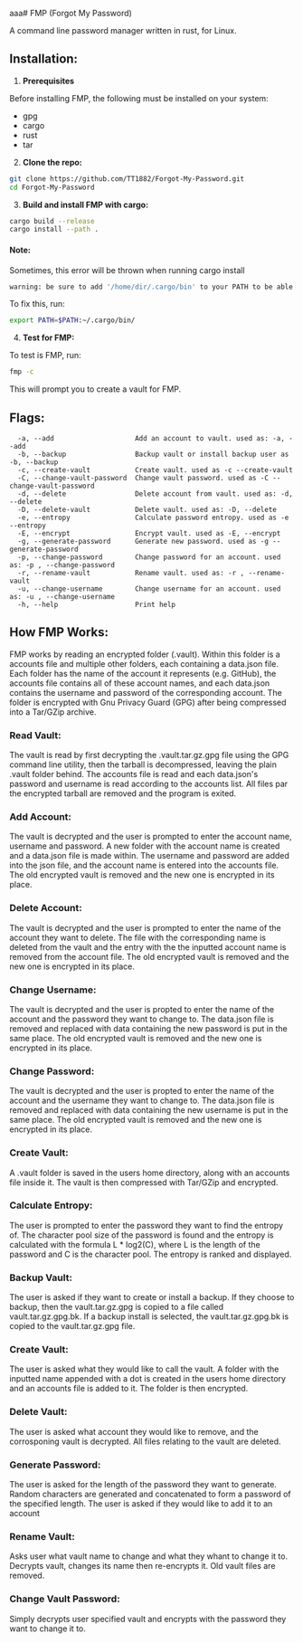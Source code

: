 aaa# FMP (Forgot My Password)

A command line password manager written in rust, for Linux.

## Installation:
1. **Prerequisites**

Before installing FMP, the following must be installed on your system:
- gpg
- cargo
- rust
- tar

2. **Clone the repo:**
```bash
git clone https://github.com/TT1882/Forgot-My-Password.git
cd Forgot-My-Password
```
3. **Build and install FMP with cargo:**
```bash
cargo build --release
cargo install --path .
```
#### Note:
Sometimes, this error will be thrown when running cargo install
```bash
warning: be sure to add '/home/dir/.cargo/bin' to your PATH to be able to run the installed binaries
```
To fix this, run:
```bash
export PATH=$PATH:~/.cargo/bin/
```

4. **Test for FMP:**

To test is FMP, run:
``` bash
fmp -c
```
This will prompt you to create a vault for FMP.

## Flags:
```flags
  -a, --add                    Add an account to vault. used as: -a, --add
  -b, --backup                 Backup vault or install backup user as -b, --backup
  -c, --create-vault           Create vault. used as -c --create-vault
  -C, --change-vault-password  Change vault password. used as -C --change-vault-password
  -d, --delete                 Delete account from vault. used as: -d, --delete
  -D, --delete-vault           Delete vault. used as: -D, --delete
  -e, --entropy                Calculate password entropy. used as -e --entropy
  -E, --encrypt                Encrypt vault. used as -E, --encrypt
  -g, --generate-password      Generate new password. used as -g --generate-password
  -p, --change-password        Change password for an account. used as: -p , --change-password
  -r, --rename-vault           Rename vault. used as: -r , --rename-vault
  -u, --change-username        Change username for an account. used as: -u , --change-username
  -h, --help                   Print help
```
###

## How FMP Works:
FMP works by reading an encrypted folder (.vault). Within this folder is a accounts file and multiple other folders, each containing a data.json file. Each folder has the name of the account it represents (e.g. GitHub), the accounts file contains all of these account names, and each data.json contains the username and password of the corresponding account. The folder is encrypted with Gnu Privacy Guard (GPG) after being compressed into a Tar/GZip archive.
### Read Vault:
The vault is read by first decrypting the .vault.tar.gz.gpg file using the GPG command line utility, then the tarball is decompressed, leaving the plain .vault folder behind. The accounts file is read and each data.json's password and username is read according to the accounts list. All files par the encrypted tarball are removed and the program is exited.
### Add Account:
The vault is decrypted and the user is prompted to enter the account name, username and password. A new folder with the account name is created and a data.json file is made within. The username and password are added into the json file, and the account name is entered into the accounts file. The old encrypted vault is removed and the new one is encrypted in its place.
### Delete Account:
The vault is decrypted and the user is prompted to enter the name of the account they want to delete. The file with the corresponding name is deleted from the vault and the entry with the the inputted account name is removed from the account file. The old encrypted vault is removed and the new one is encrypted in its place.
### Change Username:
The vault is decrypted and the user is propted to enter the name of the account and the password they want to change to. The data.json file is removed and replaced with data containing the new password is put in the same place. The old encrypted vault is removed and the new one is encrypted in its place.
### Change Password:
The vault is decrypted and the user is propted to enter the name of the account and the username they want to change to. The data.json file is removed and replaced with data containing the new username is put in the same place. The old encrypted vault is removed and the new one is encrypted in its place.
### Create Vault:
A .vault folder is saved in the users home directory, along with an accounts file inside it. The vault is then compressed with Tar/GZip and encrypted.
### Calculate Entropy:
The user is prompted to enter the password they want to find the entropy of. The character pool size of the password is found and the entropy is calculated with the formula L * log2(C), where L is the length of the password and C is the character pool. The entropy is ranked and displayed.
### Backup Vault:
The user is asked if they want to create or install a backup. If they choose to backup, then the vault.tar.gz.gpg is copied to a file called vault.tar.gz.gpg.bk. If a backup install is selected, the vault.tar.gz.gpg.bk is copied to the vault.tar.gz.gpg file.
### Create Vault:
The user is asked what they would like to call the vault. A folder with the inputted name appended with a dot is created in the users home directory and an accounts file is added to it. The folder is then encrypted.
### Delete Vault:
The user is asked what account they would like to remove, and the corrosponing vault is decrypted. All files relating to the vault are deleted.
### Generate Password:
The user is asked for the length of the password they want to generate. Random characters are generated and concatenated to form a password of the specified length. The user is asked if they would like to add it to an account
### Rename Vault:
Asks user what vault name to change and what they whant to change it to. Decrypts vault, changes its name then re-encrypts it. Old vault files are removed.
### Change Vault Password:
Simply decrypts user specified vault and encrypts with the password they want to change it to.
